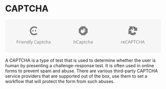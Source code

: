 # CAPTCHA

![Captcha Elements](./assets/captcha-elements.webp)

A CAPTCHA is a type of test that is used to determine whether the user is human by presenting a challenge-response test. It is often used in online forms to prevent spam and abuse. There are various third-party CAPTCHA service providers that are supported out of the box, use them to set a workflow that will protect the form from such abuses.

<!--@include: ./_partials/element-fcaptcha.md-->
<!--@include: ./_partials/element-hcaptcha.md-->
<!--@include: ./_partials/element-recaptcha.md-->

